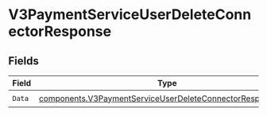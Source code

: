 # V3PaymentServiceUserDeleteConnectorResponse


## Fields

| Field                                                                                                                                    | Type                                                                                                                                     | Required                                                                                                                                 | Description                                                                                                                              |
| ---------------------------------------------------------------------------------------------------------------------------------------- | ---------------------------------------------------------------------------------------------------------------------------------------- | ---------------------------------------------------------------------------------------------------------------------------------------- | ---------------------------------------------------------------------------------------------------------------------------------------- |
| `Data`                                                                                                                                   | [components.V3PaymentServiceUserDeleteConnectorResponseData](../../models/components/v3paymentserviceuserdeleteconnectorresponsedata.md) | :heavy_check_mark:                                                                                                                       | N/A                                                                                                                                      |
